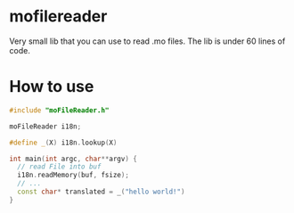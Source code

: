 mofilereader
============
Very small lib that you can use to read .mo files. The lib is under 60 lines of code.

How to use
==========

~~~c++
#include "moFileReader.h"

moFileReader i18n;

#define _(X) i18n.lookup(X)

int main(int argc, char**argv) {
  // read File into buf
  i18n.readMemory(buf, fsize);
  // ...
  const char* translated = _("hello world!")
}
~~~
